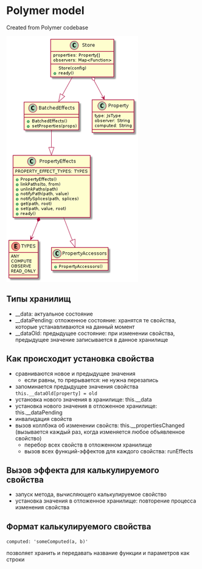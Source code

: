 Polymer model
===

Created from Polymer codebase

![UML diagram](class-diagram.png?raw=true)

Типы хранилищ
---

- __data: актуальное состояние
- __dataPending: отложенное состояние: хранятся те свойства, которые устанавливаются на данный момент
- __dataOld: предыдущее состояние: при изменении свойства, предыдущее значение записывается в данное хранилище


Как происходит установка свойства
---

- сравниваются новое и предыдущее значения
  - если равны, то прерывается: не нужна перезапись
- запоминается предыдущее значения свойства 
```this.__dataOld[property] = old```
- установка нового значения в хранилище: this.__data
- установка нового значения в отложенное хранилище: this.__dataPending
- инвалидация свойств
- вызов коллбэка об изменении свойств: this.__propertiesChanged (вызывается каждый раз, когда изменяется любое объявленное свойство)
  - перебор всех свойств в отложенном хранилище
  - вызов всех функций-эффектов для каждого свойства: runEffects


Вызов эффекта для калькулируемого свойства
---

- запуск метода, вычисляющего калькулируемое свойство
- установка значения в отложенное хранилище: повторение процесса изменения свойства


Формат калькулируемого свойства
---

```computed: 'someComputed(a, b)'```

позволяет хранить и передавать название функции и параметров как строки
